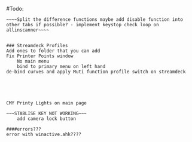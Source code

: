 #Todo:
~~~HDR Range Arrows - Need to make this dynamic using the pixel search function~~~
~~~~Split the difference functions maybe add disable function into other tabs if possible? - implement keystop check loop on allinscanner~~~~


### Streamdeck Profiles
Add ones to folder that you can add
Fix Printer Points window
    No main menu
    bind to primary menu on left hand
de-bind curves and apply Muti function profile switch on streamdeck





CMY Printy Lights on main page

~~~STABLISE KEY NOT WORKING~~~
    add camera lock button

####errors???
error with winactive.ahk????


